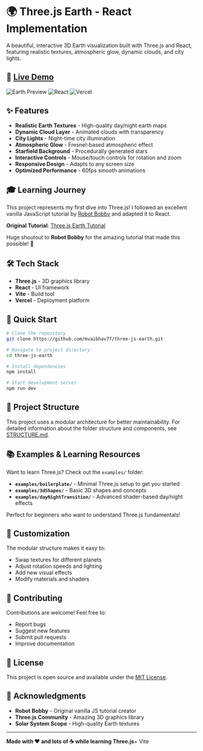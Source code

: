 # 🌍 Three.js Earth - React Implementation

A beautiful, interactive 3D Earth visualization built with Three.js and React, featuring realistic textures, atmospheric glow, dynamic clouds, and city lights.

## 🚀 [Live Demo](https://three-js-earth-teal.vercel.app/)

![Earth Preview](https://img.shields.io/badge/Three.js-000000?style=for-the-badge&logo=three.js&logoColor=white)
![React](https://img.shields.io/badge/React-20232A?style=for-the-badge&logo=react&logoColor=61DAFB)
![Vercel](https://img.shields.io/badge/Vercel-000000?style=for-the-badge&logo=vercel&logoColor=white)

## ✨ Features

- **Realistic Earth Textures** - High-quality day/night earth maps
- **Dynamic Cloud Layer** - Animated clouds with transparency
- **City Lights** - Night-time city illumination
- **Atmospheric Glow** - Fresnel-based atmospheric effect
- **Starfield Background** - Procedurally generated stars
- **Interactive Controls** - Mouse/touch controls for rotation and zoom
- **Responsive Design** - Adapts to any screen size
- **Optimized Performance** - 60fps smooth animations

## 🎓 Learning Journey

This project represents my first dive into Three.js! I followed an excellent vanilla JavaScript tutorial by [Robot Bobby](https://www.youtube.com/@robotbobby9) and adapted it to React.

**Original Tutorial**: [Three.js Earth Tutorial](https://youtu.be/UMqNHi1GDAE?si=ExIAxjb_CP9tElme)

Huge shoutout to **Robot Bobby** for the amazing tutorial that made this possible! 🙌

## 🛠️ Tech Stack

- **Three.js** - 3D graphics library
- **React** - UI framework
- **Vite** - Build tool
- **Vercel** - Deployment platform

## 🚀 Quick Start

```bash
# Clone the repository
git clone https://github.com/mvaibhav77/three-js-earth.git

# Navigate to project directory
cd three-js-earth

# Install dependencies
npm install

# Start development server
npm run dev
```

## 📁 Project Structure

This project uses a modular architecture for better maintainability. For detailed information about the folder structure and components, see [STRUCTURE.md](./STRUCTURE.md).

## 📚 Examples & Learning Resources

Want to learn Three.js? Check out the `examples/` folder:

- **`examples/boilerplate/`** - Minimal Three.js setup to get you started
- **`examples/3dShapes/`** - Basic 3D shapes and concepts
- **`examples/dayNightTransition/`** - Advanced shader-based day/night effects

Perfect for beginners who want to understand Three.js fundamentals!

## 🎨 Customization

The modular structure makes it easy to:

- Swap textures for different planets
- Adjust rotation speeds and lighting
- Add new visual effects
- Modify materials and shaders

## 🤝 Contributing

Contributions are welcome! Feel free to:

- Report bugs
- Suggest new features
- Submit pull requests
- Improve documentation

## 📄 License

This project is open source and available under the [MIT License](LICENSE).

## 🙏 Acknowledgments

- **Robot Bobby** - Original vanilla JS tutorial creator
- **Three.js Community** - Amazing 3D graphics library
- **Solar System Scope** - High-quality Earth textures

---

**Made with ❤️ and lots of ☕ while learning Three.js**+ Vite
